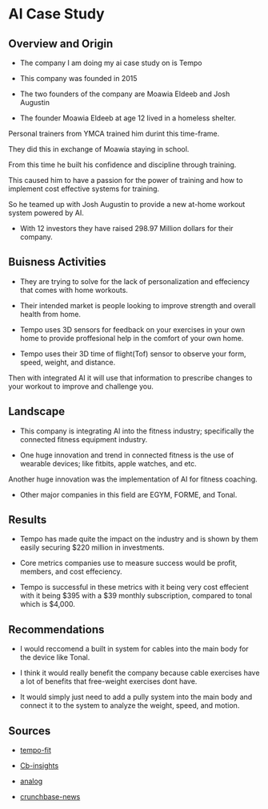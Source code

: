 # AI Case Study

## Overview and Origin

* The company I am doing my ai case study on is Tempo

* This company was founded in 2015

* The two founders of the company are Moawia Eldeeb and Josh Augustin

* <p> The founder Moawia Eldeeb at age 12 lived in a homeless shelter.

Personal trainers from YMCA trained him durint this time-frame.

They did this in exchange of Moawia staying in school.

From this time he built his confidence and discipline through training.

This caused him to have a passion for the power of training and how to implement cost effective systems for training.

So he teamed up with Josh Augustin to provide a new at-home workout system powered by AI. </p>

* With 12 investors they have raised 298.97 Million dollars for their company.

## Buisness Activities

* They are trying to solve for the lack of personalization and effeciency that comes with home workouts. 

* Their intended market is people looking to improve strength and overall health from home.

* Tempo uses 3D sensors for feedback on your exercises in your own home to provide proffesional help in the comfort of your own home. 

* <p> Tempo uses their 3D time of flight(Tof) sensor to observe your form, speed, weight, and distance.

Then with integrated AI it will use that information to prescribe changes to your workout to improve and challenge you. </p>


## Landscape

* This company is integrating AI into the fitness industry; specifically the connected fitness equipment industry. 

* <p> One huge innovation and trend in connected fitness is the use of wearable devices; like fitbits, apple watches, and etc.

Another huge innovation was the implementation of AI for fitness coaching. </p>

* Other major companies in this field are EGYM, FORME, and Tonal.

## Results 

* Tempo has made quite the impact on the industry and is shown by them easily securing $220 million in investments. 

* Core metrics companies use to measure success would be profit, members, and cost effeciency. 

* Tempo is successful in these metrics with it being very cost effecient with it being $395 with a $39 monthly subscription, compared to tonal which is $4,000.



## Recommendations 

* I would reccomend a built in system for cables into the main body for the device like Tonal.

* I think it would really benefit the company because cable exercises have a lot of benefits that free-weight exercises dont have.

* It would simply just need to add a pully system into the main body and connect it to the system to analyze the weight, speed, and motion. 



## Sources

* [tempo-fit](https://www.cbinsights.com/company/tempo-fit/alternatives-competitors )

* [Cb-insights](https://www.cbinsights.com/company/tempo-fit/alternatives-competitors)

* [analog](https://www.analog.com/en/signals/articles/tempo.html)

* [crunchbase-news](https://news.crunchbase.com/health-wellness-biotech/home-fitness-studio-tempo-gets-stronger-with-220m-series-c/)
